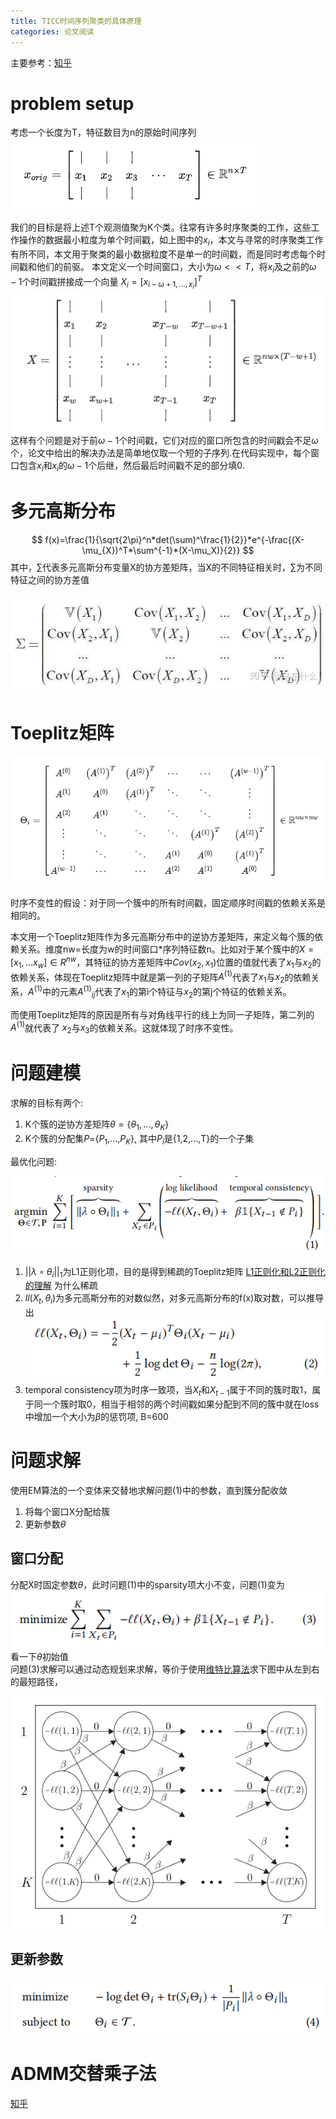 ```yaml
---
title: TICC时间序列聚类的具体原理
categories: 论文阅读
---
```

主要参考：[知乎](https://zhuanlan.zhihu.com/p/459773743)
# problem setup
考虑一个长度为T，特征数目为n的原始时间序列\
![picture 3](../../images/a2961b52a495130a0889b842482991585d6f3fe7e4e9015ed3cae55700c9d1dc.png)  

我们的目标是将上述T个观测值聚为K个类。往常有许多时序聚类的工作，这些工作操作的数据最小粒度为单个时间戳，如上图中的$x_i$，本文与寻常的时序聚类工作有所不同，本文用于聚类的最小数据粒度不是单一的时间戳，而是同时考虑每个时间戳和他们的前驱。
本文定义一个时间窗口，大小为$\omega<<T$，将$x_i$及之前的$\omega-1$个时间戳拼接成一个向量
$X_i=[x_{i-\omega+1,...,x_i}]^T$
![picture 5](../../images/1df985efe7a82b99c25f695a8fc6b9db9ec589bf9426960e446aa1e3a664b3d8.png)  
这样有个问题是对于前$\omega-1$个时间戳，它们对应的窗口所包含的时间戳会不足$\omega$个，论文中给出的解决办法是简单地仅取一个短的子序列.在代码实现中，每个窗口包含$x_i$和$x_i$的$\omega-1$个后继，然后最后时间戳不足的部分填0.

# 多元高斯分布
$$
f(x)=\frac{1}{\sqrt{2\pi}^n*det(\sum)^\frac{1}{2}}*e^{-\frac{(X-\mu_{X})^T*\sum^{-1}*(X-\mu_X)}{2}}
$$
其中，$\sum$代表多元高斯分布变量X的协方差矩阵，当X的不同特征相关时，$\sum$为不同特征之间的协方差值

![picture 2](../../images/b22f49ac9c6344a1dab88c1de18b840cc016bbe0b9bc3eaa14bf11c1a7b5a61c.png)  


# Toeplitz矩阵
![picture 4](../../images/f385bc05e5c2010de46abe7ef8e977f45f1b0cc1d46537b2e7f840b0681b0479.png)  

时序不变性的假设：对于同一个簇中的所有时间戳，固定顺序时间戳的依赖关系是相同的。

本文用一个Toeplitz矩阵作为多元高斯分布中的逆协方差矩阵，来定义每个簇的依赖关系。维度nw=长度为w的时间窗口*序列特征数n。比如对于某个簇中的$X=[x_1,...x_w]\in R^{nw}$，其特征的协方差矩阵中$Cov(x_2,x_1)$位置的值就代表了$x_1$与$x_2$的依赖关系，体现在Toeplitz矩阵中就是第一列的子矩阵$A^{(1)}$代表了$x_1$与$x_2$的依赖关系，$A^{(1)}$中的元素${A^{(1)}}_{ij}$代表了$x_1$的第i个特征与$x_2$的第j个特征的依赖关系。

而使用Toeplitz矩阵的原因是所有与对角线平行的线上为同一子矩阵，第二列的$A^{(1)}$就代表了
$x_2$与$x_3$的依赖关系。这就体现了时序不变性。

# 问题建模
求解的目标有两个:
1. K个簇的逆协方差矩阵$\theta=\{\theta_1,...,\theta_K\}$
2. K个簇的分配集$P$={$P_1$,...,$P_K$}, 其中$P_i$是{1,2,...,T}的一个子集
   
最优化问题:

![picture 6](../../images/dc1cf3d244b411b244a29a5e2b709c33151f98a14b3594dfc167ce965e2bfcd1.png)  
1. $||\lambda\circ\theta_i||_1$为L1正则化项，目的是得到稀疏的Toeplitz矩阵
[L1正则化和L2正则化的理解](https://blog.csdn.net/jinping_shi/article/details/52433975) 为什么稀疏
2. $ll(X_t,\theta_i)$为多元高斯分布的对数似然，对多元高斯分布的f(x)取对数，可以推导出
![picture 7](../../images/4728e3f4e996904c944a7ea0b1f52a4b83f4e2927d2c5dfacdd90a8de0775b87.png) 
3. temporal consistency项为时序一致项，当$X_t$和$X_{t-1}$属于不同的簇时取1，属于同一个簇时取0，相当于相邻的两个时间戳如果分配到不同的簇中就在loss中增加一个大小为$\beta$的惩罚项, B=600

# 问题求解
使用EM算法的一个变体来交替地求解问题(1)中的参数，直到簇分配收敛
1. 将每个窗口X分配给簇
2. 更新参数$\theta$

## 窗口分配
分配X时固定参数$\theta$，此时问题(1)中的sparsity项大小不变，问题(1)变为
![picture 8](../../images/35f1e495d626c62b5cfeba02d0d7940fd7ef5d2c227e35ca580eeef9aa74a00a.png)  \
看一下$\theta$初始值\
问题(3)求解可以通过动态规划来求解，等价于使用[维特比算法](https://www.zhihu.com/question/20136144)求下图中从左到右的最短路径，

![picture 9](../../images/c250a2bf3ecb1184ae1ddb94ebe63ede1c3af7a4bb6c34773040840d35a8e79c.png)  
## 更新参数
![picture 10](../../images/f09ca538590907263581a12b2bad57aaa9450717994d0da00487afa90f5dd2d2.png)  

# ADMM交替乘子法
[知乎](https://zhuanlan.zhihu.com/p/332243047)